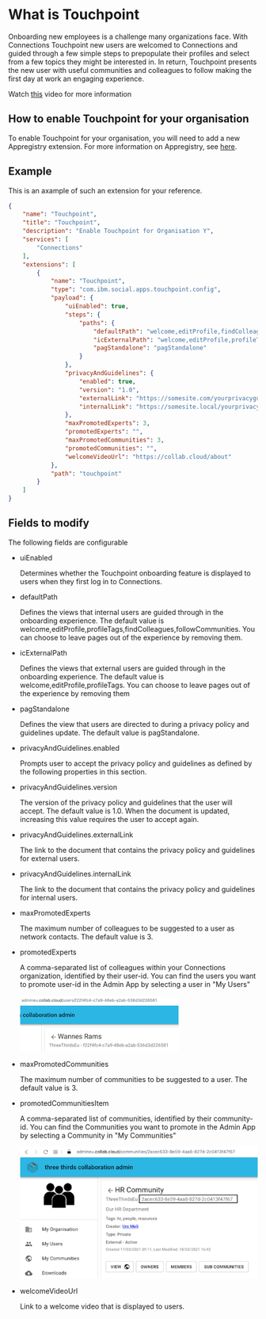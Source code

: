 # What is Touchpoint

Onboarding new employees is a challenge many organizations face. With Connections Touchpoint new users are welcomed to Connections and guided through a few simple steps to prepopulate their profiles and select from a few topics they might be interested in. In return, Touchpoint presents the new user with useful communities and colleagues to follow making the first day at work an engaging experience.

Watch [this](https://www.youtube.com/watch?v=W3U4nkSGoDQ) video for more information

## How to enable Touchpoint for your organisation

To enable Touchpoint for your organisation, you will need to add a new Appregistry extension. For more information on Appregistry, see [here](https://docs.collab.cloud/admin/appreg/).

## Example

This is an axample of such an extension for your reference.

```json
{
    "name": "Touchpoint",
    "title": "Touchpoint",
    "description": "Enable Touchpoint for Organisation Y",
    "services": [
        "Connections"
    ],
    "extensions": [
        {
            "name": "Touchpoint",
            "type": "com.ibm.social.apps.touchpoint.config",
            "payload": {
                "uiEnabled": true,
                "steps": {
                    "paths": {
                        "defaultPath": "welcome,editProfile,findColleagues,followCommunities,profileTags",
                        "icExternalPath": "welcome,editProfile,profileTags",
                        "pagStandalone": "pagStandalone"
                    }
                },
                "privacyAndGuidelines": {
                    "enabled": true,
                    "version": "1.0",
                    "externalLink": "https://somesite.com/yourprivacyguidelines",
                    "internalLink": "https://somesite.local/yourprivacyguidelines"
                },
                "maxPromotedExperts": 3,
                "promotedExperts": "",
                "maxPromotedCommunities": 3,
                "promotedCommunities": "",
                "welcomeVideoUrl": "https://collab.cloud/about"
            },
            "path": "touchpoint"
        }
    ]
}
```

## Fields to modify

The following fields are configurable

- uiEnabled

    Determines whether the Touchpoint onboarding feature is displayed to users when they first log in to Connections.

- defaultPath

    Defines the views that internal users are guided through in the onboarding experience. The default value is welcome,editProfile,profileTags,findColleagues,followCommunities.
    You can choose to leave pages out of the experience by removing them.

- icExternalPath

    Defines the views that external users are guided through in the onboarding experience. The default value is welcome,editProfile,profileTags.
    You can choose to leave pages out of the experience by removing them

- pagStandalone

    Defines the view that users are directed to during a privacy policy and guidelines update. The default value is pagStandalone.

- privacyAndGuidelines.enabled

    Prompts user to accept the privacy policy and guidelines as defined by the following properties in this section.

- privacyAndGuidelines.version

    The version of the privacy policy and guidelines that the user will accept. The default value is 1.0. When the document is updated, increasing this value requires the user to accept again.

- privacyAndGuidelines.externalLink

    The link to the document that contains the privacy policy and guidelines for external users.

- privacyAndGuidelines.internalLink

    The link to the document that contains the privacy policy and guidelines for internal users.

- maxPromotedExperts

    The maximum number of colleagues to be suggested to a user as network contacts. The default value is 3.

- promotedExperts

    A comma-separated list of colleagues within your Connections organization, identified by their user-id.
    You can find the users you want to promote user-id in the Admin App by selecting a user in "My Users"

    ![My Users](../assets/images/admin/touchpoint/user-id.png)

- maxPromotedCommunities

    The maximum number of communities to be suggested to a user. The default value is 3.

- promotedCommunitiesItem

    A comma-separated list of communities, identified by their community-id.
    You can find the Communities you want to promote in the Admin App by selecting a Community in "My Communities"

    ![My Communities](../assets/images/admin/touchpoint/community-id.png)

- welcomeVideoUrl

    Link to a welcome video that is displayed to users.
